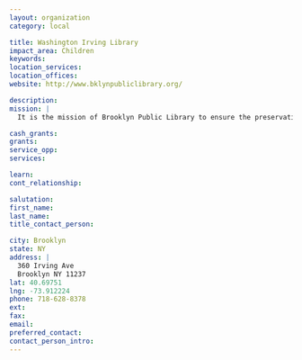 ```yaml
---
layout: organization
category: local

title: Washington Irving Library
impact_area: Children
keywords: 
location_services: 
location_offices: 
website: http://www.bklynpubliclibrary.org/

description: 
mission: |
  It is the mission of Brooklyn Public Library to ensure the preservation and transmission of society's knowledge, history and culture, and to provide the people of Brooklyn with free and open access to information for education, recreation and reference.

cash_grants: 
grants: 
service_opp: 
services: 

learn: 
cont_relationship: 

salutation: 
first_name: 
last_name: 
title_contact_person: 

city: Brooklyn
state: NY
address: |
  360 Irving Ave     
  Brooklyn NY 11237
lat: 40.69751
lng: -73.912224
phone: 718-628-8378
ext: 
fax: 
email: 
preferred_contact: 
contact_person_intro: 
---
```

